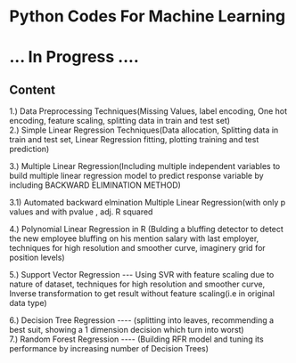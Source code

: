 # Python Codes For Machine Learning

# ... In Progress ....
  

## Content

1.) Data Preprocessing Techniques(Missing Values, label encoding, One hot encoding, feature scaling, splitting data in train and test set)  
2.) Simple Linear Regression Techniques(Data allocation, Splitting data in train and test set, Linear Regression fitting, plotting training and test prediction)  
  
3.) Multiple Linear Regression(Including multiple independent variables to build multiple linear regression model to predict response variable by including BACKWARD ELIMINATION METHOD)  
  
3.1) Automated backward elmination Multiple Linear Regression(with only p values and with pvalue , adj. R squared  
  
4.) Polynomial Linear Regression in R (Bulding a bluffing detector to detect the new employee bluffing on his mention salary with last employer, techniques for high resolution and smoother curve, imaginery grid for position levels)  
  
5.) Support Vector Regression --- Using SVR with feature scaling due to nature of dataset, techniques for high resolution and smoother curve, Inverse transformation to get result without feature scaling(i.e in original data type)  
  
6.) Decision Tree Regression ---- (splitting into leaves, recommending a best suit, showing a 1 dimension decision which turn into worst)  
7.) Random Forest Regression ---- (Building RFR model and tuning its performance by increasing number of Decision Trees)  

  


